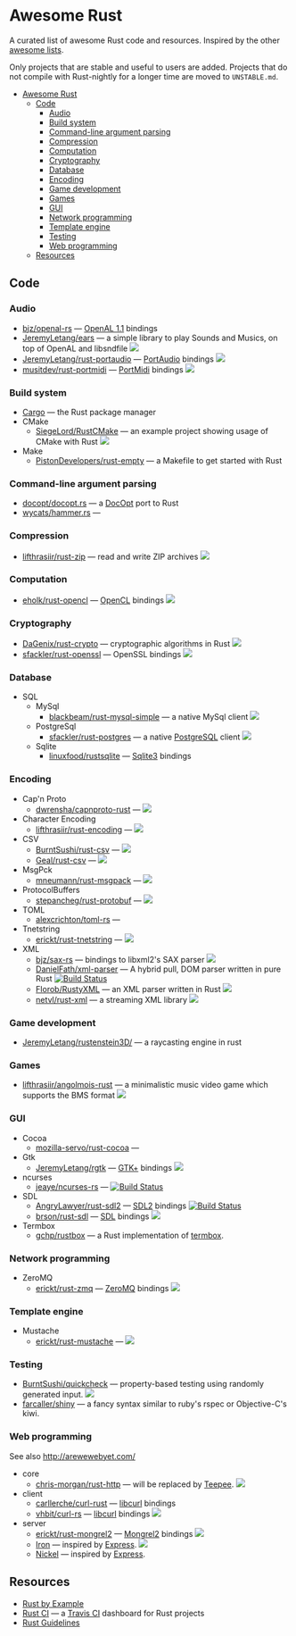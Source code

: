 # Awesome Rust

A curated list of awesome Rust code and resources. Inspired by the other [awesome lists](https://github.com/bayandin/awesome-awesomeness).

Only projects that are stable and useful to users are added. Projects that do not compile with Rust-nightly for a longer time are moved to `UNSTABLE.md`.

- [Awesome Rust](#awesome-rust)
  - [Code](#code)
    - [Audio](#audio)
    - [Build system](#build-system)
    - [Command-line argument parsing](#command-line-argument-parsing)
    - [Compression](#compression)
    - [Computation](#computation)
    - [Cryptography](#cryptography)
    - [Database](#database)
    - [Encoding](#encoding)
    - [Game development](#game-development)
    - [Games](#games)
    - [GUI](#gui)
    - [Network programming](#network-programming)
    - [Template engine](#template-engine)
    - [Testing](#testing)
    - [Web programming](#web-programming)
  - [Resources](#resources)


## Code

### Audio

* [bjz/openal-rs](https://github.com/bjz/openal-rs/) — [OpenAL 1.1](http://www.openal.org/) bindings
* [JeremyLetang/ears](https://github.com/JeremyLetang/ears) — a simple library to play Sounds and Musics, on top of OpenAL and libsndfile [<img src="https://travis-ci.org/jeremyletang/ears.png?branch=master">](https://travis-ci.org/JeremyLetang/ears)
* [JeremyLetang/rust-portaudio](https://github.com/JeremyLetang/rust-portaudio) — [PortAudio](http://www.portaudio.com/) bindings [<img src="https://travis-ci.org/jeremyletang/rust-portaudio.png?branch=master">](https://travis-ci.org/JeremyLetang/rust-portaudio)
* [musitdev/rust-portmidi](https://github.com/musitdev/rust-portmidi) — [PortMidi](http://portmedia.sourceforge.net/portmidi/) bindings [<img src="https://travis-ci.org/musitdev/rust-portmidi.png?branch=master">](https://travis-ci.org/musitdev/rust-portmidi)

### Build system

* [Cargo](http://crates.io) — the Rust package manager
* CMake
  * [SiegeLord/RustCMake](https://github.com/SiegeLord/RustCMake) — an example project showing usage of CMake with Rust [<img src="https://travis-ci.org/SiegeLord/RustCMake.png?branch=master">](https://travis-ci.org/SiegeLord/RustCMake)
* Make
  * [PistonDevelopers/rust-empty](https://github.com/PistonDevelopers/rust-empty) — a Makefile to get started with Rust

### Command-line argument parsing

  * [docopt/docopt.rs](https://github.com/docopt/docopt.rs) — a [DocOpt](http://docopt.org) port to Rust
  * [wycats/hammer.rs](https://github.com/wycats/hammer.rs) — 

### Compression

* [lifthrasiir/rust-zip](https://github.com/lifthrasiir/rust-zip) — read and write ZIP archives [<img src="https://travis-ci.org/lifthrasiir/rust-zip.png?branch=master">](https://travis-ci.org/lifthrasiir/rust-zip)

### Computation
* [eholk/rust-opencl](https://github.com/eholk/rust-opencl) — [OpenCL](https://www.khronos.org/opencl/) bindings [<img src="https://travis-ci.org/eholk/rust-opencl.png?branch=master">](https://travis-ci.org/eholk/rust-opencl)

### Cryptography

* [DaGenix/rust-crypto](https://github.com/DaGenix/rust-crypto) — cryptographic algorithms in Rust [<img src="https://travis-ci.org/DaGenix/rust-crypto.png?branch=master">](https://travis-ci.org/DaGenix/rust-crypto)
* [sfackler/rust-openssl](https://github.com/sfackler/rust-openssl) — OpenSSL bindings [<img src="https://travis-ci.org/sfackler/rust-openssl.png?branch=master">](https://travis-ci.org/sfackler/rust-openssl)

### Database

* SQL
  * MySql
    * [blackbeam/rust-mysql-simple](https://github.com/blackbeam/rust-mysql-simple) — a native MySql client [<img src="https://travis-ci.org/blackbeam/rust-mysql-simple.png?branch=master">](https://travis-ci.org/blackbeam/rust-mysql-simple)
  * PostgreSql
      * [sfackler/rust-postgres](https://github.com/sfackler/rust-postgres) — a native [PostgreSQL](http://www.postgresql.org) client [<img src="https://travis-ci.org/sfackler/rust-postgres.png?branch=master">](https://travis-ci.org/sfackler/rust-postgres)
  * Sqlite
      * [linuxfood/rustsqlite](https://github.com/linuxfood/rustsqlite) — [Sqlite3](http://www.sqlite.org) bindings

### Encoding

* Cap'n Proto
    * [dwrensha/capnproto-rust](https://github.com/dwrensha/capnproto-rust) — [<img src="https://travis-ci.org/dwrensha/capnproto-rust.png?branch=master">](https://travis-ci.org/dwrensha/capnproto-rust)
* Character Encoding
    * [lifthrasiir/rust-encoding](https://github.com/lifthrasiir/rust-encoding) — [<img src="https://travis-ci.org/lifthrasiir/rust-encoding.png?branch=master">](https://travis-ci.org/lifthrasiir/rust-encoding)
* CSV
  * [BurntSushi/rust-csv](https://github.com/BurntSushi/rust-csv) — [<img src="https://api.travis-ci.org/BurntSushi/rust-csv.png">](https://travis-ci.org/BurntSushi/rust-csv)
  * [Geal/rust-csv](https://github.com/Geal/rust-csv) — [<img src="https://travis-ci.org/Geal/rust-csv.png?branch=master">](https://travis-ci.org/Geal/rust-csv)
* MsgPck
  * [mneumann/rust-msgpack](https://github.com/mneumann/rust-msgpack) — [<img src="https://travis-ci.org/mneumann/rust-msgpack.png?branch=master">](https://travis-ci.org/mneumann/rust-msgpack)
* ProtocolBuffers
  * [stepancheg/rust-protobuf](https://github.com/stepancheg/rust-protobuf) — [<img src="https://travis-ci.org/stepancheg/rust-protobuf.png?branch=master">](https://travis-ci.org/stepancheg/rust-protobuf)
* TOML
  * [alexcrichton/toml-rs](https://github.com/alexcrichton/toml-rs) — 
* Tnetstring
  * [erickt/rust-tnetstring](https://github.com/erickt/rust-tnetstring) — [<img src="https://travis-ci.org/erickt/rust-tnetstring.png?branch=master">](https://travis-ci.org/erickt/rust-tnetstring)
* XML
   * [bjz/sax-rs](https://github.com/bjz/sax-rs) — bindings to libxml2's SAX parser [<img src="https://travis-ci.org/bjz/sax-rs.png?branch=master">](https://travis-ci.org/bjz/sax-rs)
   * [DanielFath/xml-parser](https://github.com/DanielFath/xml-parser) — A hybrid pull, DOM parser written in pure Rust [![Build Status](https://travis-ci.org/DanielFath/xml-parser.png?branch=master)](https://travis-ci.org/DanielFath/xml-parser)
   * [Florob/RustyXML](https://github.com/Florob/RustyXML) — an XML parser written in Rust [<img src="https://travis-ci.org/Florob/RustyXML.png?branch=master">](https://travis-ci.org/Florob/RustyXML)
   * [netvl/rust-xml](https://github.com/netvl/rust-xml) — a streaming XML library [<img src="https://travis-ci.org/netvl/rust-xml.png?branch=master">](https://travis-ci.org/netvl/rust-xml)

### Game development

* [JeremyLetang/rustenstein3D/](https://github.com/JeremyLetang/rustenstein3D/) — a raycasting engine in rust

### Games

* [lifthrasiir/angolmois-rust](https://github.com/lifthrasiir/angolmois-rust) — a minimalistic music video game which supports the BMS format [<img src="https://travis-ci.org/lifthrasiir/angolmois-rust.png?branch=master">](https://travis-ci.org/lifthrasiir/angolmois-rust)

### GUI

* Cocoa
  * [mozilla-servo/rust-cocoa](https://github.com/mozilla-servo/rust-cocoa) — 
* Gtk
  * [JeremyLetang/rgtk](https://github.com/JeremyLetang/rgtk) — [GTK+](http://www.gtk.org) bindings [<img src="https://travis-ci.org/jeremyletang/rgtk.png?branch=master">](https://travis-ci.org/jeremyletang/rgtk)
* ncurses
  * [jeaye/ncurses-rs](https://github.com/jeaye/ncurses-rs) — [![Build Status](https://travis-ci.org/jeaye/ncurses-rs.png?branch=master)](https://travis-ci.org/jeaye/ncurses-rs.png)
* SDL
	* [AngryLawyer/rust-sdl2](https://github.com/AngryLawyer/rust-sdl2) — [SDL2](http://www.libsdl.org/) bindings [![Build Status](https://travis-ci.org/AngryLawyer/rust-sdl2.png?branch=master)](https://travis-ci.org/AngryLawyer/rust-sdl2)
	* [brson/rust-sdl](https://github.com/brson/rust-sdl) — [SDL](http://www.libsdl.org/) bindings [<img src="https://travis-ci.org/brson/rust-sdl.png?branch=master">](https://travis-ci.org/brson/rust-sdl)
* Termbox
  * [gchp/rustbox](https://github.com/gchp/rustbox) — a Rust implementation of [termbox](http://github.com/nsf/termbox).

### Network programming

* ZeroMQ
  * [erickt/rust-zmq](https://github.com/erickt/rust-zmq) — [ZeroMQ](http://zeromq.org) bindings [<img src="https://travis-ci.org/erickt/rust-zmq.png?branch=master">](https://travis-ci.org/erickt/rust-zmq)

### Template engine

* Mustache
  * [erickt/rust-mustache](https://github.com/erickt/rust-mustache) — [<img src="https://travis-ci.org/erickt/rust-mustache.png?branch=master">](https://travis-ci.org/erickt/rust-mustache)

### Testing

* [BurntSushi/quickcheck](https://github.com/BurntSushi/quickcheck) — property-based testing using randomly generated input. [<img src="https://travis-ci.org/BurntSushi/quickcheck.png?branch=master">](https://travis-ci.org/BurntSushi/quickcheck)
* [farcaller/shiny](https://github.com/farcaller/shiny) — a fancy syntax similar to ruby's rspec or Objective-C's kiwi.

### Web programming

See also http://arewewebyet.com/

  * core
    * [chris-morgan/rust-http](https://github.com/chris-morgan/rust-http) — will be replaced by [Teepee](http://teepee.rs/). [<img src="https://travis-ci.org/chris-morgan/rust-http.png?branch=master">](https://travis-ci.org/chris-morgan/rust-http)
  * client
    * [carllerche/curl-rust](https://github.com/carllerche/curl-rust) — [libcurl](http://curl.haxx.se/libcurl/) bindings
    * [vhbit/curl-rs](https://github.com/vhbit/curl-rs) — [libcurl](http://curl.haxx.se/libcurl/) bindings [<img src="https://travis-ci.org/vhbit/curl-rs.png?branch=master">](https://travis-ci.org/vhbit/curl-rs)
  * server
    * [erickt/rust-mongrel2](https://github.com/erickt/rust-mongrel2) — [Mongrel2](http://mongrel2.org) bindings [<img src="https://travis-ci.org/erickt/rust-mongrel2.png?branch=master">](https://travis-ci.org/erickt/rust-mongrel2)
    * [Iron](http://ironframework.io/) — inspired by [Express](http://expressjs.com/). [<img src="https://travis-ci.org/iron/iron.png?branch=master">](https://travis-ci.org/iron/iron)
    * [Nickel](http://nickel.rs/) — inspired by [Express](http://expressjs.com/).

## Resources

  * [Rust by Example](http://rustbyexample.com/)
  * [Rust CI](http://www.rust-ci.org) — a [Travis CI](https://travis-ci.com) dashboard for Rust projects
  * [Rust Guidelines](http://aturon.github.io)
